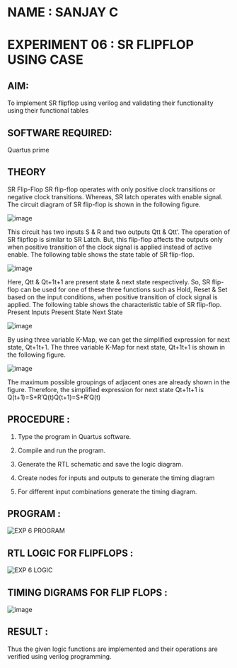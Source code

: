 # NAME : SANJAY C
# EXPERIMENT 06 : SR FLIPFLOP USING CASE

## AIM:

To implement  SR flipflop using verilog and validating their functionality using their functional tables

## SOFTWARE REQUIRED:

Quartus prime

## THEORY

SR Flip-Flop SR flip-flop operates with only positive clock transitions or negative clock transitions. Whereas, SR latch operates with enable signal. The circuit diagram of SR flip-flop is shown in the following figure.

![image](https://github.com/naavaneetha/SR-FLIPFLOP-USING-CASE/assets/154305477/0f710028-ad52-4d3e-9276-8714cf023a25)

 
This circuit has two inputs S & R and two outputs Qtt & Qtt’. The operation of SR flipflop is similar to SR Latch. But, this flip-flop affects the outputs only when positive transition of the clock signal is applied instead of active enable. The following table shows the state table of SR flip-flop.

![image](https://github.com/naavaneetha/SR-FLIPFLOP-USING-CASE/assets/154305477/dabfc4f4-87e3-4cbc-9472-f89ee1b5ed30)

 
Here, Qtt & Qt+1t+1 are present state & next state respectively. So, SR flip-flop can be used for one of these three functions such as Hold, Reset & Set based on the input conditions, when positive transition of clock signal is applied. The following table shows the characteristic table of SR flip-flop. Present Inputs Present State Next State

![image](https://github.com/naavaneetha/SR-FLIPFLOP-USING-CASE/assets/154305477/dd90d16c-aec5-4290-a586-e2346b1e9eb5)

 
By using three variable K-Map, we can get the simplified expression for next state, Qt+1t+1. The three variable K-Map for next state, Qt+1t+1 is shown in the following figure.

![image](https://github.com/naavaneetha/SR-FLIPFLOP-USING-CASE/assets/154305477/473efad6-d70b-4ca7-aeb7-898bbfca319f)

 
The maximum possible groupings of adjacent ones are already shown in the figure. Therefore, the simplified expression for next state Qt+1t+1 is Q(t+1)=S+R′Q(t)Q(t+1)=S+R′Q(t)

## PROCEDURE :

 1. Type the program in Quartus software.
   
 2. Compile and run the program.
   
 3. Generate the RTL schematic and save the logic diagram.
    
 4. Create nodes for inputs and outputs to generate the timing diagram
    
 5. For different input combinations generate the timing diagram.


## PROGRAM :
![EXP 6 PROGRAM](https://github.com/user-attachments/assets/73d64849-0f59-42ce-8247-1f328ccbd4fb)


## RTL LOGIC FOR FLIPFLOPS :
![EXP 6 LOGIC](https://github.com/user-attachments/assets/10af9b00-9479-480f-805f-c0b35966a98a)


## TIMING DIGRAMS FOR FLIP FLOPS :
![image](https://github.com/user-attachments/assets/f0177f48-14da-4e55-8b31-78bcde5dbea3)

## RESULT :
 Thus the given logic functions are implemented and their operations are verified using verilog programming.




